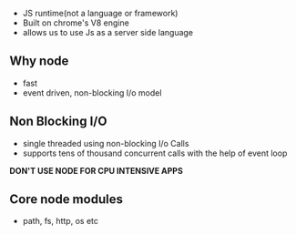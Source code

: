 - JS runtime(not a language or framework)
- Built on chrome's V8 engine
- allows us to use Js as a server side language

## Why node
- fast
- event driven, non-blocking I/o model

## Non Blocking I/O
- single threaded using non-blocking I/o Calls
- supports tens of thousand concurrent calls with the help of event loop

__DON'T USE NODE FOR CPU INTENSIVE APPS__

## Core node modules
- path, fs, http, os etc